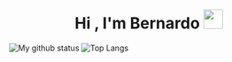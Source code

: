 <h1 align="center">Hi , I'm Bernardo <img src="https://media.giphy.com/media/hvRJCLFzcasrR4ia7z/giphy.gif" width="35"></h1>



![My github status](https://github-readme-stats.vercel.app/api?username=BernardoPer19-hash&show_icons=true&include_all_commits=true)
![Top Langs](https://github-readme-stats.vercel.app/api/top-langs/?username=BernardoPer19-hash&layout=compact)

